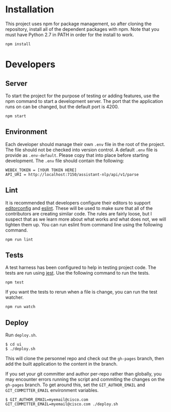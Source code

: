 Installation
============

This project uses npm for package management, so after cloning the repository, install all of the dependent packages with npm. Note that you must have Python 2.7 in PATH in order for the install to work.

```
npm install
```


Developers
==========


Server
------

To start the project for the purpose of testing or adding features, use the npm command to start a development server.  The port that the application runs on can be changed, but the default port is 4200.

```
npm start
```

Environment
-----------

Each developer should manage their own `.env` file in the root of the project. The file should not be checked into version control.  A default `.env` file is provide as `.env-default`.  Please copy that into place before starting development. The `.env` file should contain the following:

```
WEBEX_TOKEN = [YOUR TOKEN HERE]
API_URI = http://localhost:7150/assistant-nlp/api/v1/parse
```

Lint
----

It is recommended that developers configure their editors to support [editorconfig](http://editorconfig.org/#download) and [eslint](http://eslint.org/docs/user-guide/integrations).  These will be used to make sure that all of the contributors are creating similar code.  The rules are fairly loose, but I suspect that as we learn more about what works and what does not, we will tighten them up. You can run eslint from command line using the following command.

```
npm run lint
```

Tests
-----

A test harness has been configured to help in testing project code.  The tests are run using [jest](https://facebook.github.io/jest/index.html).  Use the following command to run the tests.

```
npm test
```

If you want the tests to rerun when a file is change, you can run the test watcher.

```
npm run watch
```

Deploy
------

Run `deploy.sh`.

```
$ cd ui
$ ./deploy.sh
```

This will clone the personnel repo and check out the `gh-pages` branch, then add the built application to the content in the branch.

If you set your git committer and author per-repo rather than globally, you may encounter errors running the script and commiting the changes on the `gh-pages` branch. To get around this, set the `GIT_AUTHOR_EMAIL` and `GIT_COMMITTER_EMAIL` environment variables.

```
$ GIT_AUTHOR_EMAIL=myemail@cisco.com GIT_COMMITTER_EMAIL=myemail@cisco.com ./deploy.sh
```
